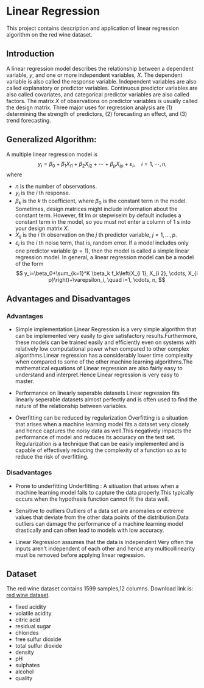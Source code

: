 # Linear Regression

This project contains description and application of linear regression algorithm on the red wine dataset. 

## Introduction
A linear regression model describes the relationship between a dependent variable, $y$, and one or more independent variables, $X$. The dependent variable is also called the response variable. Independent variables are also called explanatory or predictor variables. Continuous predictor variables are also called covariates, and categorical predictor variables are also called factors. The matrix $X$ of observations on predictor variables is usually called the design matrix. Three major uses for regression analysis are (1) determining the strength of predictors, (2) forecasting an effect, and (3) trend forecasting.


## Generalized Algorithm: 
A multiple linear regression model is
$$y_i=\beta_0+\beta_1 X_{i 1}+\beta_2 X_{i 2}+\cdots+\beta_p X_{i p}+\varepsilon_i, \quad i=1, \cdots, n,$$
where
- $n$ is the number of observations.
- $y_i$ is the $i$ th response.
- $\beta_k$ is the $k$ th coefficient, where $\beta_0$ is the constant term in the model. Sometimes, design matrices might include information about the constant term. However, fit lm or stepwiselm by default includes a constant term in the model, so you must not enter a column of $1 \mathrm{~s}$ into your design matrix $X$.
- $X_{i j}$ is the $i$ th observation on the $j$ th predictor variable, $j=1, \ldots, p$.
- $\varepsilon_i$ is the $i$ th noise term, that is, random error.
If a model includes only one predictor variable $(p=1)$, then the model is called a simple linear regression model.
In general, a linear regression model can be a model of the form
$$
y_i=\beta_0+\sum_{k=1}^K \beta_k f_k\left(X_{i 1}, X_{i 2}, \cdots, X_{i p}\right)+\varepsilon_i, \quad i=1, \cdots, n,
$$


## Advantages and Disadvantages

### Advantages
- Simple implementation
Linear Regression is a very simple algorithm that can be implemented very easily to give satisfactory results.Furthermore, these models can be trained easily and efficiently even on systems with relatively low computational power when compared to other complex algorithms.Linear regression has a considerably lower time complexity when compared to some of the other machine learning algorithms.The mathematical equations of Linear regression are also fairly easy to understand and interpret.Hence Linear regression is very easy to master.

- Performance on linearly seperable datasets
Linear regression fits linearly seperable datasets almost perfectly and is often used to find the nature of the relationship between variables.

- Overfitting can be reduced by regularization
Overfitting is a situation that arises when a machine learning model fits a dataset very closely and hence captures the noisy data as well.This negatively impacts the performance of model and reduces its accuracy on the test set.
Regularization is a technique that can be easily implemented and is capable of effectively reducing the complexity of a function so as to reduce the risk of overfitting.

### Disadvantages
- Prone to underfitting
Underfitting : A sitiuation that arises when a machine learning model fails to capture the data properly.This typically occurs when the hypothesis function cannot fit the data well.

- Sensitive to outliers
Outliers of a data set are anomalies or extreme values that deviate from the other data points of the distribution.Data outliers can damage the performance of a machine learning model drastically and can often lead to models with low accuracy.

- Linear Regression assumes that the data is independent
Very often the inputs aren't independent of each other and hence any multicollinearity must be removed before applying linear regression.

## Dataset
The red wine dataset contains 1599 samples,12 columns. Download link is: [red wine dataset](https://archive.ics.uci.edu/ml/datasets/wine+quality).
* fixed acidity
* volatile acidity
* citric acid
* residual sugar
* chlorides
* free sulfur dioxide
* total sulfur dioxide
* density
* pH
* sulphates
* alcohol
* quality

